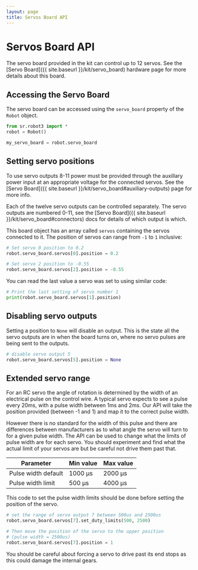 ```yaml
---
layout: page
title: Servos Board API
---
```


Servos Board API
================

The servo board provided in the kit can control up to 12 servos.
See the [Servo Board]({{ site.baseurl }}/kit/servo_board) hardware page for more details about this board.


Accessing the Servo Board
-------------------------

The servo board can be accessed using the `servo_board` property of the `Robot` object.

~~~~~ python
from sr.robot3 import *
robot = Robot()

my_servo_board = robot.servo_board
~~~~~


Setting servo positions
-----------------------

<div class="warning" markdown="1">
To use servo outputs 8-11 power must be provided through the auxillary power input at an appropriate voltage for the connected servos.
See the [Servo Board]({{ site.baseurl }}/kit/servo_board#auxiliary-outputs) page for more info.
</div>

Each of the twelve servo outputs can be controlled separately.
The servo outputs are numbered 0-11, see the [Servo Board]({{ site.baseurl }}/kit/servo_board#connectors) docs for details of which output is which.

This board object has an array called `servos` containing the servos connected to it.
The position of servos can range from `-1` to `1` inclusive:

~~~~~ python
# Set servo 0 position to 0.2
robot.servo_board.servos[0].position = 0.2

# Set servo 2 position to -0.55
robot.servo_board.servos[2].position = -0.55
~~~~~

You can read the last value a servo was set to using similar code:

~~~~~ python
# Print the last setting of servo number 1
print(robot.servo_board.servos[1].position)
~~~~~


Disabling servo outputs
-----------------------

Setting a position to `None` will disable an output.
This is the state all the servo outputs are in when the board turns on, where no servo pulses are being sent to the outputs.

~~~~~ python
# disable servo output 5
robot.servo_board.servos[5].position = None
~~~~~


Extended servo range
--------------------

For an RC servo the angle of rotation is determined by the width of an electrical pulse on the control wire.
A typical servo expects to see a pulse every 20ms, with a pulse width between 1ms and 2ms.
Our API will take the position provided (between -1 and 1) and map it to the correct pulse width.

However there is no standard for the width of this pulse and there are differences between manufacturers as to what angle the servo will turn to for a given pulse width.
The API can be used to change what the limits of pulse width are for each servo.
You should experiment and find what the actual limit of your servos are but be careful not drive them past that.

|     Parameter     |  Min value  |  Max value  |
|-------------------|-------------|-------------|
|Pulse width default|1000 &micro;s|2000 &micro;s|
|Pulse width limit  |500 &micro;s |4000 &micro;s|

This code to set the pulse width limits should be done before setting the position of the servo.

~~~~~ python
# set the range of servo output 7 between 500us and 2500us
robot.servo_board.servos[7].set_duty_limits(500, 2500)

# Then move the position of the servo to the upper position
# (pulse width = 2500us)
robot.servo_board.servos[7].position = 1
~~~~~

<div class="warning">
You should be careful about forcing a servo to drive past its end stops as this could damage the internal gears.
</div>
